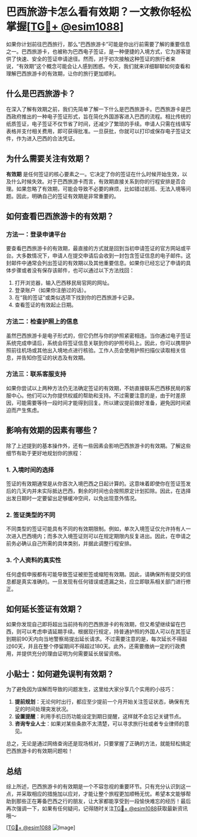 # 巴西旅游卡怎么看有效期？一文教你轻松掌握[[TG💪+ @esim1088](https://t.me/s/esim1088)]

如果你计划前往巴西旅行，那么“巴西旅游卡”可能是你出行前需要了解的重要信息之一。巴西旅游卡，也被称为巴西电子签证，是一种便捷的入境方式，它为游客提供了快速、安全的签证申请途径。然而，对于初次接触这种签证的旅行者来说，“有效期”这个概念可能会让人感到困惑。今天，我们就来详细聊聊如何查看和理解巴西旅游卡的有效期，让你的旅行更加顺利。

## 什么是巴西旅游卡？

在深入了解有效期之前，我们先简单了解一下什么是巴西旅游卡。巴西旅游卡是巴西政府推出的一种电子签证形式，旨在简化外国游客进入巴西的流程。相比传统的纸质签证，电子签证不仅节省了时间，还减少了繁琐的手续。申请人只需在线填写表格并支付相关费用，即可获得批准。一旦获批，你就可以打印或保存电子签证文件，作为进入巴西的合法凭证。

## 为什么需要关注有效期？

**有效期** 是任何签证的核心要素之一。它决定了你的签证在什么时候开始生效，以及什么时候失效。对于巴西旅游卡而言，有效期直接关系到你的行程安排是否合理。如果忽略了有效期，可能会导致不必要的麻烦，比如错过航班、无法入境等问题。因此，明确自己的签证有效期是非常重要的。

## 如何查看巴西旅游卡的有效期？

### 方法一：登录申请平台

要查看巴西旅游卡的有效期，最直接的方式就是回到当初申请签证的官方网站或平台。大多数情况下，申请人在提交申请后会收到一封包含签证信息的电子邮件。这封邮件中通常会列出签证的有效期以及其他重要信息。如果你已经忘记了申请的具体步骤或者没有保存该邮件，也可以通过以下方法找回：

1. 打开浏览器，输入巴西移民局官网的网址。
2. 登录账户（如果你注册过的话）。
3. 在“我的签证”或类似选项下找到你的巴西旅游卡记录。
4. 查看签证的有效起止日期。

### 方法二：检查护照上的信息

虽然巴西旅游卡是电子形式的，但它仍然与你的护照紧密相连。当你通过电子签证系统完成申请后，系统会将签证信息关联到你的护照号码上。因此，你可以携带护照前往机场或其他出入境地点进行核验。工作人员会使用护照扫描仪读取相关信息，并告知你签证的状态及有效期。

### 方法三：联系客服支持

如果你尝试以上两种方法仍无法确定签证的有效期，不妨直接联系巴西移民局的客服中心。他们可以为你提供权威的帮助和支持。不过需要注意的是，由于时差原因，可能需要等待一段时间才能得到回复。所以建议提前做好准备，避免因时间紧迫而产生焦虑。

## 影响有效期的因素有哪些？

除了上述提到的基本操作外，还有一些因素会影响巴西旅游卡的有效期。了解这些细节有助于更好地规划你的旅程：

### 1. 入境时间的选择

签证的有效期通常是从你首次入境巴西之日起计算的。这意味着即使你在签证签发后的几天内并未实际抵达巴西，剩余的时间也会按照原定计划扣除。因此，在选择出发日期时一定要留出足够缓冲空间，以免出现意外情况。

### 2. 签证类型的不同

不同类型的签证可能具有不同的有效期限制。例如，单次入境签证仅允许持有人一次进入巴西境内；而多次入境签证则可以在规定期限内反复进出。因此，在申请之前务必确认自己所需的具体类别，并据此调整行程安排。

### 3. 个人资料的真实性

任何虚假申报都有可能导致签证被拒签或缩短有效期。因此，请确保所有提交的信息都是真实准确的。一旦发现有任何错误或遗漏之处，应立即联系相关部门进行修正。

## 如何延长签证有效期？

如果你发现自己即将超出当前持有的巴西旅游卡的有效期，但又希望继续留在巴西，则可以考虑申请延期手续。根据现行规定，持普通护照的外国人可以在其签证到期前90天内向当地警察局提出延长请求。不过需要注意的是，每次延长不得超过60天，并且在整个停留期间不得超过180天。此外，还需要缴纳一定的行政费用，并提供充分的理由证明为何需要延长居留资格。

## 小贴士：如何避免误判有效期？

为了避免因为误解而导致的问题发生，这里给大家分享几个实用的小技巧：

1. **提前规划**：无论何时出行，都应至少提前一个月开始关注签证状态，确保有充足的时间处理突发状况。
2. **设置提醒**：利用手机日历功能设定到期日提醒，这样就不会忘记关键节点。
3. **咨询专业人士**：如果对某些条款不太清楚，可以寻求旅行社或者专业律师的意见。

总之，无论是通过网络查询还是现场核对，只要掌握了正确的方法，就能轻松搞定巴西旅游卡的有效期问题啦！

## 总结

综上所述，巴西旅游卡的有效期是一个不容忽视的重要环节。只有充分认识到这一点，并采取相应的措施加以应对，才能让整个旅程更加顺畅无忧。希望本文能够帮助到那些正在筹备巴西之行的朋友，让大家都能享受到一段愉快难忘的经历！最后再次强调一下，如果有任何疑问，记得随时关注[TG💪+ @esim1088](https://t.me/s/esim1088)获取最新资讯哦～

[[TG💪+ @esim1088](https://t.me/s/esim1088) ![Image](https://i.postimg.cc/4NQfJmqS/Snipaste-2025-05-13-00-14-12.png)]